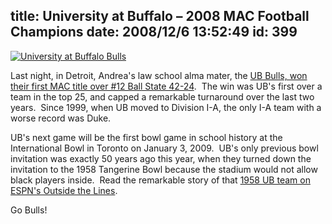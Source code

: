 title: University at Buffalo – 2008 MAC Football Champions
date: 2008/12/6 13:52:49
id: 399
---
[![University at Buffalo Bulls](http://www.s-church.net/journal_images/WindowsLiveWriter/UniversityatBuffalo2008MACFootballChampi_C289/UBLogo_3.png "University at Buffalo Bulls")](http://www.ubathletics.buffalo.edu/)

Last night, in Detroit, Andrea's law school alma mater, the [UB Bulls, won their first MAC title over #12 Ball State 42-24](http://sports.espn.go.com/ncf/recap?gameId=283402084).  The win was UB's first over a team in the top 25, and capped a remarkable turnaround over the last two years.  Since 1999, when UB moved to Division I-A, the only I-A team with a worse record was Duke.

UB's next game will be the first bowl game in school history at the International Bowl in Toronto on January 3, 2009.  UB's only previous bowl invitation was exactly 50 years ago this year, when they turned down the invitation to the 1958 Tangerine Bowl because the stadium would not allow black players inside.  Read the remarkable story of that [1958 UB team on ESPN's Outside the Lines](http://sports.espn.go.com/espn/eticket/story?page=buffalo58).

Go Bulls!
